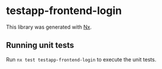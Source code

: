 # testapp-frontend-login

This library was generated with [Nx](https://nx.dev).

## Running unit tests

Run `nx test testapp-frontend-login` to execute the unit tests.
